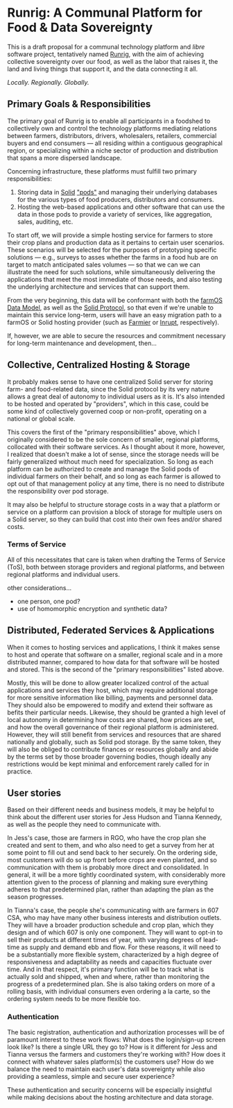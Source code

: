 # Runrig: A Communal Platform for Food & Data Sovereignty
This is a draft proposal for a communal technology platform and _libre_ software project, tentatively named [Runrig](https://en.wikipedia.org/wiki/Run_rig), with the aim of achieving collective sovereignty over our food, as well as the labor that raises it, the land and living things that support it, and the data connecting it all.

_Locally. Regionally. Globally._

## Primary Goals & Responsibilities
The primary goal of Runrig is to enable all participants in a foodshed to collectively own and control the technology platforms mediating relations between farmers, distributors, drivers, wholesalers, retailers, commercial buyers and end consumers — all residing within a contiguous geographical region, or specializing within a niche sector of production and distribution that spans a more dispersed landscape.

Concerning infrastructure, these platforms must fulfill two primary responsibilities:

1. Storing data in [Solid](https://solidproject.org/) ["pods"](https://solidproject.org/users/get-a-pod) and managing their underlying databases for the various types of food producers, distributors and consumers.
2. Hosting the web-based applications and other software that can use the data in those pods to provide a variety of services, like aggregation, sales, auditing, etc.

To start off, we will provide a simple hosting service for farmers to store their crop plans and production data as it pertains to certain user scenarios. These scenarios will be selected for the purposes of prototyping specific solutions — e.g., surveys to asses whether the farms in a food hub are on target to match anticipated sales volumes — so that we can we can illustrate the need for such solutions, while simultaneously delivering the applications that meet the most immediate of those needs, and also testing the underlying architecture and services that can support them.

From the very beginning, this data will be conformant with both the [farmOS Data Model](https://farmos.org/model/), as well as the [Solid Protocol](https://solidproject.org/TR/protocol), so that even if we're unable to maintain this service long-term, users will have an easy migration path to a farmOS or Solid hosting provider (such as [Farmier](https://farmier.com/) or [Inrupt](https://start.inrupt.com/), respectively).

If, however, we are able to secure the resources and commitment necessary for long-term maintenance and development, then...

## Collective, Centralized Hosting & Storage
It probably makes sense to have one centralized Solid server for storing farm- and food-related data, since the Solid protocol by its very nature allows a great deal of autonomy to individual users as it is. It's also intended to be hosted and operated by "providers", which in this case, could be some kind of collectively governed coop or non-profit, operating on a national or global scale.

This covers the first of the "primary responsibilities" above, which I originally considered to be the sole concern of smaller, regional platforms, collocated with their software services. As I thought about it more, however, I realized that doesn't make a lot of sense, since the storage needs will be fairly generalized without much need for specialization. So long as each platform can be authorized to create and manage the Solid pods of individual farmers on their behalf, and so long as each farmer is allowed to opt out of that management policy at any time, there is no need to distribute the responsibility over pod storage.

It may also be helpful to structure storage costs in a way that a platform or service on a platform can provision a block of storage for multiple users on a Solid server, so they can build that cost into their own fees and/or shared costs.


### Terms of Service
All of this necessitates that care is taken when drafting the Terms of Service (ToS), both between storage providers and regional platforms, and between regional platforms and individual users.

other considerations...
- one person, one pod?
- use of homomorphic encryption and synthetic data?

## Distributed, Federated Services & Applications
When it comes to hosting services and applications, I think it makes sense to host and operate that software on a smaller, regional scale and in a more distributed manner, compared to how data for that software will be hosted and stored. This is the second of the "primary responsibilities" listed above.

Mostly, this will be done to allow greater localized control of the actual applications and services they host, which may require additional storage for more sensitive information like billing, payments and personnel data. They should also be empowered to modify and extend their software as befits their particular needs. Likewise, they should be granted a high level of local autonomy in determining how costs are shared, how prices are set, and how the overall governance of their regional platform is administered. However, they will still benefit from services and resources that are shared nationally and globally, such as Solid pod storage. By the same token, they will also be obliged to contribute finances or resources globally and abide by the terms set by those broader governing bodies, though ideally any restrictions would be kept minimal and enforcement rarely called for in practice.

## User stories
Based on their different needs and business models, it may be helpful to think about the different user stories for Jess Hudson and Tianna Kennedy, as well as the people they need to communicate with.

In Jess's case, those are farmers in RGO, who have the crop plan she created and sent to them, and who also need to get a survey from her at some point to fill out and send back to her securely. On the ordering side, most customers will do so up front before crops are even planted, and so communication with them is probably more direct and consolidated. In general, it will be a more tightly coordinated system, with considerably more attention given to the process of planning and making sure everything adheres to that predetermined plan, rather than adapting the plan as the season progresses.

In Tianna's case, the people she's communicating with are farmers in 607 CSA, who may have many other business interests and distribution outlets. They will have a broader production schedule and crop plan, which they design and of which 607 is only one component. They will want to opt-in to sell their products at different times of year, with varying degrees of lead-time as supply and demand ebb and flow. For these reasons, it will need to be a substantially more flexible system, characterized by a high degree of responsiveness and adaptability as needs and capacities fluctuate over time. And in that respect, it's primary function will be to track what is actually sold and shipped, when and where, rather than monitoring the progress of a predetermined plan. She is also taking orders on more of a rolling basis, with individual consumers even ordering a la carte, so the ordering system needs to be more flexible too.

### Authentication
The basic registration, authentication and authorization processes will be of paramount interest to these work flows: What does the login/sign-up screen look like? Is there a single URL they go to? How is it different for Jess and Tianna versus the farmers and customers they're working with? How does it connect with whatever sales platform(s) the customers use? How do we balance the need to maintain each user's data sovereignty while also providing a seamless, simple and secure user experience?

These authentication and security concerns will be especially insightful while making decisions about the hosting architecture and data storage.
